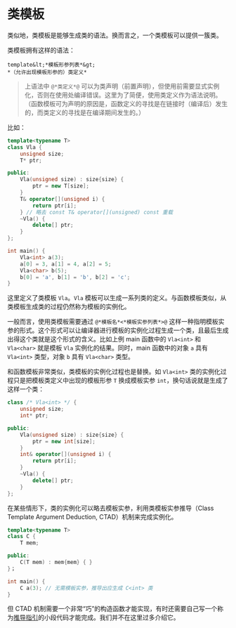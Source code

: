 # 类模板

类似地，类模板是能够生成类的语法。换而言之，一个类模板可以提供一簇类。

类模板拥有这样的语法：
```sdsc
template&lt;*模板形参列表*&gt;
*（允许出现模板形参的）类定义*
```

> 上语法中 `@*类定义*@` 可以为类声明（前置声明），但使用前需要显式实例化，否则在使用处编译错误。这里为了简便，使用类定义作为语法说明。（函数模板可为声明的原因是，函数定义的寻找是在链接时（编译后）发生的，而类定义的寻找是在编译期间发生的。）

比如：

```CPP
template<typename T>
class Vla {
    unsigned size;
    T* ptr;

public:
    Vla(unsigned size) : size{size} {
        ptr = new T[size];
    }
    T& operator[](unsigned i) {
        return ptr[i];
    } // 略去 const T& operator[](unsigned) const 重载
    ~Vla() {
        delete[] ptr;
    }
};

int main() {
    Vla<int> a(3);
    a[0] = 3, a[1] = 4, a[2] = 5;
    Vla<char> b(5);
    b[0] = 'a', b[1] = 'b', b[2] = 'c';
}
```

这里定义了类模板 `Vla`。`Vla` 模板可以生成一系列类的定义。与函数模板类似，从类模板生成类的过程仍然称为模板的实例化。

一般而言，使用类模板需要通过 `@*模板名*<*模板实参列表*>@` 这样一种指明模板实参的形式。这个形式可以让编译器进行模板的实例化过程生成一个类，且最后生成出得这个类就是这个形式的含义。比如上例 main 函数中的 `Vla<int>` 和 `Vla<char>` 就是模板 `Vla` 实例化的结果。同时，main 函数中的对象 `a` 具有 `Vla<int>` 类型，对象 `b` 具有 `Vla<char>` 类型。

和函数模板非常类似，类模板的实例化过程也是替换。如 `Vla<int>` 类的实例化过程只是把模板类定义中出现的模板形参 `T` 换成模板实参 `int`，换句话说就是生成了这样一个类：

```cpp
class /* Vla<int> */ {
    unsigned size;
    int* ptr;

public:
    Vla(unsigned size) : size{size} {
        ptr = new int[size];
    }
    int& operator[](unsigned i) {
        return ptr[i];
    }
    ~Vla() {
        delete[] ptr;
    }
};
```

在某些情形下，类的实例化可以略去模板实参，利用类模板实参推导（Class Template Argument Deduction, CTAD）机制来完成实例化。

```CPP
template<typename T>
class C {
    T mem;

public:
    C(T mem) : mem{mem} { }
}；

int main() {
    C a(3); // 无需模板实参，推导出应生成 C<int> 类
}
```

但 CTAD 机制需要一个非常“巧”的构造函数才能实现，有时还需要自己写一个称为[推导指引](https://zh.cppreference.com/w/cpp/language/class_template_argument_deduction)的小段代码才能完成。我们并不在这里过多介绍它。